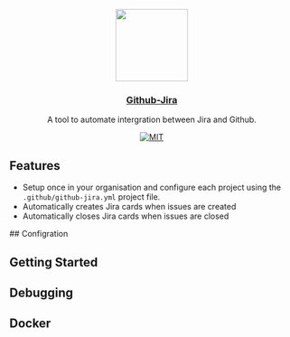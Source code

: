 <p align="center">
  <img src="https://assets-cdn.github.com/images/modules/open_graph/github-mark.png" width="128">
  <h3 align="center"><a href="https://github.com/marketplace/auto-comment">Github-Jira</a></h3>
  <p align="center">A tool to automate intergration between Jira and Github.<p>
  <p align="center">
    <a href="https://opensource.org/licenses/MIT"><img src="https://img.shields.io/badge/License-MIT-yellow.svg" alt="MIT"></a>
 
  </p>
</p>

## Features

-   Setup once in your organisation and configure each project using the `.github/github-jira.yml` project file.
-   Automatically creates Jira cards when issues are created
-   Automatically closes Jira cards when issues are closed

## Configration

## Getting Started

## Debugging

## Docker
